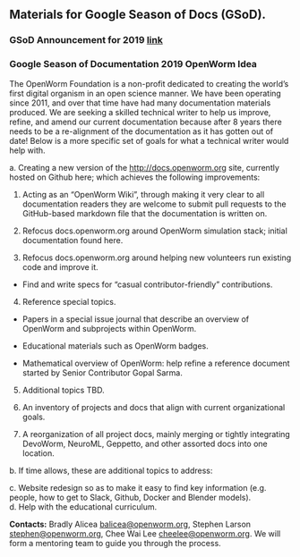 ## Materials for Google Season of Docs (GSoD).  

### GSoD Announcement for 2019  [link](https://developers.google.com/season-of-docs/docs/timeline)

### Google Season of Documentation 2019 OpenWorm Idea  
The OpenWorm Foundation is a non-profit dedicated to creating the world’s first digital organism in an open science manner.  We have been operating since 2011, and over that time have had many documentation materials produced.  We are seeking a skilled technical writer to help us improve, refine, and amend our current documentation because after 8 years there needs to be a re-alignment of the documentation as it has gotten out of date!  Below is a more specific set of goals for what a technical writer would help with.  

a. Creating a new version of the http://docs.openworm.org site, currently hosted on Github here; which achieves the following improvements:

1. Acting as an “OpenWorm Wiki”, through making it very clear to all documentation readers they are welcome to submit pull requests to the GitHub-based markdown file that the documentation is written on.  

2. Refocus docs.openworm.org around OpenWorm simulation stack; initial documentation found here.  

3. Refocus docs.openworm.org around helping new volunteers run existing code and improve it.   

* Find and write specs for “casual contributor-friendly” contributions.  

4. Reference special topics.  

* Papers in a special issue journal that describe an overview of OpenWorm and subprojects within OpenWorm.  

* Educational materials such as OpenWorm badges.  

* Mathematical overview of OpenWorm: help refine a reference document started by Senior Contributor Gopal Sarma.  

5. Additional topics TBD.  

6. An inventory of projects and docs that align with current organizational goals.  

7. A reorganization of all project docs, mainly merging or tightly integrating DevoWorm, NeuroML, Geppetto, and other assorted docs into one location.  

b. If time allows, these are additional topics to address:  

c. Website redesign so as to make it easy to find key information (e.g. people, how to get to Slack, Github, Docker and Blender models).    
d. Help with the educational curriculum.  

**Contacts:** Bradly Alicea [balicea@openworm.org](mailto:balicea@openworm.org), Stephen Larson [stephen@openworm.org](mailto:stephen@openworm.org), Chee Wai Lee [cheelee@openworm.org](mailto:cheelee@openworm.org). We will form a mentoring team to guide you through the process.  

